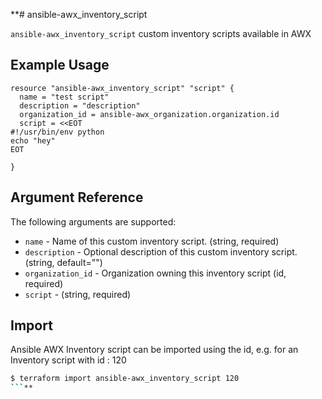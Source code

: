 

**# ansible-awx_inventory_script

`ansible-awx_inventory_script` custom inventory scripts available in AWX


## Example Usage

```hcl
resource "ansible-awx_inventory_script" "script" {
  name = "test script"
  description = "description"
  organization_id = ansible-awx_organization.organization.id
  script = <<EOT
#!/usr/bin/env python
echo "hey"
EOT

}
```



## Argument Reference

The following arguments are supported:

* `name` - Name of this custom inventory script. (string, required)
* `description` - Optional description of this custom inventory script. (string, default="")
* `organization_id` - Organization owning this inventory script (id, required)
* `script` - (string, required)

## Import

Ansible AWX Inventory script can be imported using the id, e.g. for an Inventory script with id : 120

```sh  
$ terraform import ansible-awx_inventory_script 120  
```**
